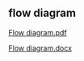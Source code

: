 ## flow diagram


[Flow diagram.pdf](https://github.com/pankaj2440/STEPIN_Embedded_System/files/7175405/Flow.diagram.pdf)

[Flow diagram.docx](https://github.com/pankaj2440/STEPIN_Embedded_System/files/7175436/Flow.diagram.docx)

